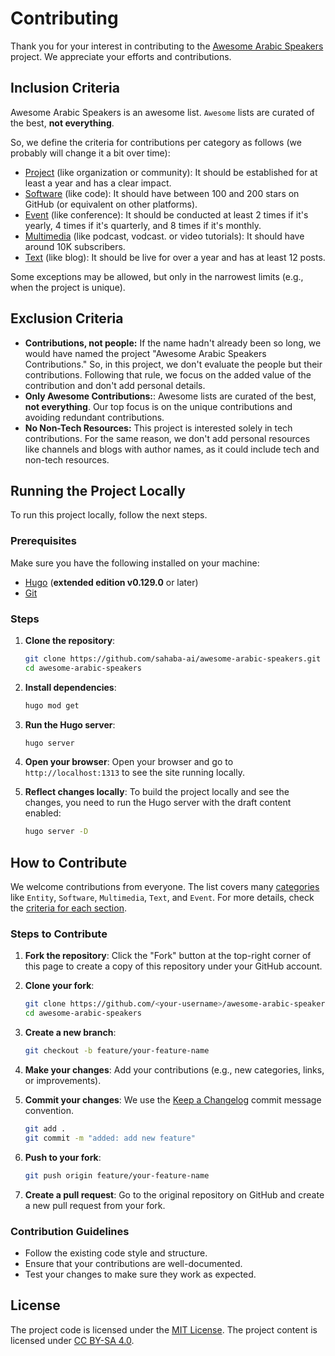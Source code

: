 # Contributing

Thank you for your interest in contributing to the [Awesome Arabic Speakers](https://awesome-arabic-speakers.dev/) project. We appreciate your efforts and contributions.

## Inclusion Criteria

Awesome Arabic Speakers is an awesome list. `Awesome` lists are curated of the best, **not everything**.

So, we define the criteria for contributions per category as follows (we probably will change it a bit over time):

- [Project](https://awesome-arabic-speakers.dev/categories/project/) (like organization or community): It should be established for at least a year and has a clear impact.
- [Software](https://awesome-arabic-speakers.dev/categories/software/) (like code): It should have between 100 and 200 stars on GitHub (or equivalent on other platforms).
- [Event](https://awesome-arabic-speakers.dev/categories/event/) (like conference): It should be conducted at least 2 times if it's yearly, 4 times if it's quarterly, and 8 times if it's monthly.
- [Multimedia](https://awesome-arabic-speakers.dev/categories/multimedia/) (like podcast, vodcast. or video tutorials): It should have around 10K subscribers.
- [Text](https://awesome-arabic-speakers.dev/categories/text/) (like blog): It should be live for over a year and has at least 12 posts.

Some exceptions may be allowed, but only in the narrowest limits (e.g., when the project is unique).

## Exclusion Criteria

- **Contributions, not people:** If the name hadn't already been so long, we would have named the project "Awesome Arabic Speakers Contributions." So, in this project, we don't evaluate the people but their contributions. Following that rule, we focus on the added value of the contribution and don't add personal details.
- **Only Awesome Contributions:**: Awesome lists are curated of the best, **not everything**. Our top focus is on the unique contributions and avoiding redundant contributions.
- **No Non-Tech Resources:** This project is interested solely in tech contributions. For the same reason, we don't add personal resources like channels and blogs with author names, as it could include tech and non-tech resources.

## Running the Project Locally

To run this project locally, follow the next steps.

### Prerequisites

Make sure you have the following installed on your machine:

- [Hugo](https://gohugo.io/getting-started/installing/) (**extended edition v0.129.0** or later)
- [Git](https://git-scm.com/)

### Steps

1. **Clone the repository**:
    ```sh
    git clone https://github.com/sahaba-ai/awesome-arabic-speakers.git
    cd awesome-arabic-speakers
    ```

2. **Install dependencies**:
    ```sh
    hugo mod get
    ```

3. **Run the Hugo server**:
    ```sh
    hugo server
    ```

4. **Open your browser**:
    Open your browser and go to `http://localhost:1313` to see the site running locally.

1. **Reflect changes locally**:
    To build the project locally and see the changes, you need to run the Hugo server with the draft content enabled:
    ```sh
    hugo server -D
    ```

## How to Contribute

We welcome contributions from everyone. The list covers many [categories](https://awesome-arabic-speakers.dev/categories/) like `Entity`, `Software`, `Multimedia`, `Text`, and `Event`. For more details, check the [criteria for each section](#inclusion-criteria).

### Steps to Contribute

1. **Fork the repository**:
    Click the "Fork" button at the top-right corner of this page to create a copy of this repository under your GitHub account.

1. **Clone your fork**:
    ```sh
    git clone https://github.com/<your-username>/awesome-arabic-speakers.git
    cd awesome-arabic-speakers
    ```

2. **Create a new branch**:
    ```sh
    git checkout -b feature/your-feature-name
    ```

3. **Make your changes**:
    Add your contributions (e.g., new categories, links, or improvements).

4. **Commit your changes**:
    We use the [Keep a Changelog](https://keepachangelog.com/en/1.1.0/#how) commit message convention.
    ```sh
    git add .
    git commit -m "added: add new feature"
    ```

5. **Push to your fork**:
    ```sh
    git push origin feature/your-feature-name
    ```

6. **Create a pull request**:
   Go to the original repository on GitHub and create a new pull request from your fork.

### Contribution Guidelines

- Follow the existing code style and structure.
- Ensure that your contributions are well-documented.
- Test your changes to make sure they work as expected.

## License

The project code is licensed under the [MIT License](LICENSE).
The project content is licensed under [CC BY-SA 4.0](https://creativecommons.org/licenses/by-sa/4.0/).

